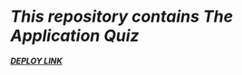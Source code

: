 # **_This repository contains The Application Quiz_**

[**_DEPLOY LINK_**](https://slumber-parties.github.io/QUIZ/)
